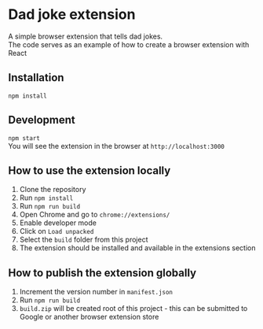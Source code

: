 # Dad joke extension

A simple browser extension that tells dad jokes. <br />
The code serves as an example of how to create a browser extension with React


## Installation
`npm install`

## Development
`npm start` <br />
You will see the extension in the browser at `http://localhost:3000`

## How to use the extension locally
1. Clone the repository
2. Run `npm install`
3. Run `npm run build`
4. Open Chrome and go to `chrome://extensions/`
5. Enable developer mode
6. Click on `Load unpacked`
7. Select the `build` folder from this project
8. The extension should be installed and available in the extensions section

## How to publish the extension globally
1. Increment the version number in `manifest.json`
2. Run `npm run build`
3. `build.zip` will be created root of this project - this can be submitted to Google or another browser extension store